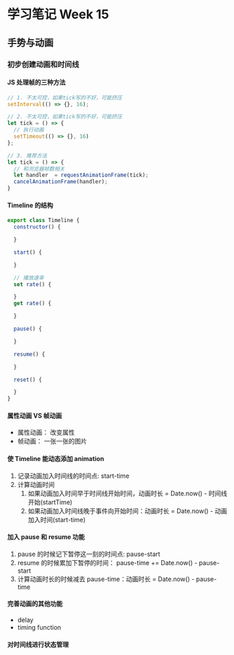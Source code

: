 # 学习笔记 Week 15
## 手势与动画

### 初步创建动画和时间线

#### JS 处理帧的三种方法

```js
// 1. 不太可控，如果tick写的不好，可能挤压
setInterval(() => {}, 16);

// 2. 不太可控，如果tick写的不好，可能挤压
let tick = () => {
  // 执行动画
  setTimeout(() => {}, 16)
};

// 3. 推荐方法
let tick = () => {
  // 和浏览器帧数相关
  let handler  = requestAnimationFrame(tick);
  cancelAnimationFrame(handler);
}
```
#### Timeline 的结构

```js
export class Timeline {
  constructor() {

  }

  start() {

  }

  // 播放速率
  set rate() {

  }
  get rate() {

  }

  pause() {

  }

  resume() {

  }

  reset() {

  }
}
```

#### 属性动画 VS 帧动画

* 属性动画： 改变属性
* 帧动画： 一张一张的图片

#### 使 Timeline 能动态添加 animation

1. 记录动画加入时间线的时间点: start-time
2. 计算动画时间
    1. 如果动画加入时间早于时间线开始时间，动画时长 = Date.now() - 时间线开始(startTime)
    2. 如果动画加入时间线晚于事件向开始时间：动画时长 = Date.now() - 动画加入时间(start-time)

#### 加入 pause 和 resume 功能

1. pause 的时候记下暂停这一刻的时间点: pause-start
2. resume 的时候累加下暂停的时间： pause-time += Date.now() - pause-start
3. 计算动画时长的时候减去 pause-time：动画时长 = Date.now() - pause-time

#### 完善动画的其他功能

* delay
* timing function

#### 对时间线进行状态管理